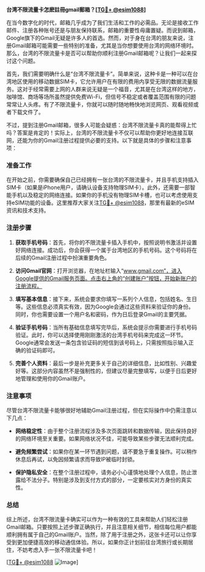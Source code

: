 **台湾不限流量卡怎麽註冊gmail郵箱？[[TG💪+ @esim1088](https://t.me/s/esim1088)]**

在当今数字化的时代，邮箱几乎成为了我们生活和工作的必需品。无论是接收工作邮件、注册各种账号还是与朋友保持联系，邮箱的重要性毋庸置疑。而说到邮箱，Google旗下的Gmail无疑是许多人的首选。然而，对于身在台湾的朋友来说，注册Gmail邮箱可能需要一些特别的准备，尤其是当你想要使用台湾的网络环境时。那么，台湾的不限流量卡是否可以帮助你顺利注册Gmail邮箱呢？让我们一起来探讨这个问题。

首先，我们需要明确什么是“台湾不限流量卡”。简单来说，这种卡是一种可以在台湾地区使用的移动数据SIM卡，它允许用户在有限的费用内享受无限的数据流量服务。这对于经常需要上网的人群来说无疑是一个福音，尤其是在台湾这样的地方，咖啡馆、商场等场所虽然提供免费Wi-Fi，但信号不稳定或者覆盖范围有限的问题常常让人头疼。有了不限流量卡，你就可以随时随地畅快地浏览网页、观看视频或者下载文件了。

不过，提到注册Gmail邮箱，很多人可能会疑惑：台湾不限流量卡真的能帮得上忙吗？答案是肯定的！实际上，台湾的不限流量卡不仅可以帮助你更好地连接互联网，还能为你的Gmail注册过程提供必要的支持。以下就是具体的步骤和注意事项：

### 准备工作

在开始之前，你需要确保自己已经拥有一张台湾的不限流量卡，并且手机支持插入SIM卡（如果是iPhone用户，请确认设备支持物理SIM卡）。此外，还需要一部智能手机以及稳定的网络连接。如果你的手机没有物理SIM卡槽，也可以考虑使用支持eSIM功能的设备。这里推荐大家关注[TG💪+ @esim1088](https://t.me/s/esim1088)，那里有最新的eSIM资讯和技术支持。

### 注册步骤

1. **获取手机号码**：首先，将你的不限流量卡插入手机中，按照说明书激活并设置好网络连接。成功后，你会获得一个属于台湾地区的手机号码。这个号码将在后续的Gmail注册过程中扮演重要角色。

2. **访问Gmail官网**：打开浏览器，在地址栏输入“www.gmail.com”，进入Google提供的Gmail服务页面。点击右上角的“创建账户”按钮，开始新账户的注册流程。

3. **填写基本信息**：接下来，系统会要求你填写一系列个人信息，包括姓名、生日等。这些信息必须真实有效，因为Google会通过这些资料来验证你的身份。同时，你也需要设置一个用户名和密码，作为日后登录Gmail的主要凭据。

4. **验证手机号码**：当所有基础信息填写完毕后，系统会提示你需要进行手机号码验证。此时，你可以选择使用刚刚激活的台湾手机号码来完成这一环节。Google通常会发送一条包含验证码的短信到该号码上，只需按照指示输入正确的验证码即可。

5. **完善个人资料**：最后一步是补充更多关于自己的详细信息，比如性别、兴趣爱好等。这部分内容虽然不是强制性的，但建议尽量完整填写，以便于日后更好地管理和使用你的Gmail账户。

### 注意事项

尽管台湾不限流量卡能够很好地辅助Gmail注册过程，但在实际操作中仍需注意以下几点：

- **网络稳定性**：由于整个注册流程涉及多次页面跳转和数据传输，因此保持良好的网络环境至关重要。如果网络状况不佳，可能导致某些步骤无法顺利完成。
  
- **避免频繁尝试**：如果你在某一环节遇到问题，请不要急于重复操作。可以稍作休息后再试，以免因频繁请求而导致IP被临时封锁。

- **保护隐私安全**：在整个注册过程中，请务必小心谨慎地处理个人信息，防止泄露给不法分子。特别是涉及到支付方式的部分，一定要核实对方身份的真实性。

### 总结

综上所述，台湾不限流量卡确实可以作为一种有效的工具来帮助人们轻松注册Gmail邮箱。只要按照上述步骤正确执行，并且注意相关细节，相信每位用户都能顺利拥有属于自己的Gmail账户。当然，除了用于注册之外，这张卡还可以让你享受到更加便捷高效的移动通信体验。所以，如果你正计划前往台湾旅行或长期居住，不妨考虑入手一张不限流量卡吧！

[[TG💪+ @esim1088](https://t.me/s/esim1088) ![Image](https://i.postimg.cc/4NQfJmqS/Snipaste-2025-05-13-00-14-12.png)]